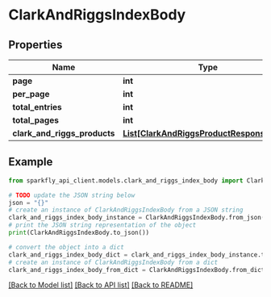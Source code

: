 # ClarkAndRiggsIndexBody


## Properties

Name | Type | Description | Notes
------------ | ------------- | ------------- | -------------
**page** | **int** |  | [optional] 
**per_page** | **int** |  | [optional] 
**total_entries** | **int** |  | [optional] 
**total_pages** | **int** |  | [optional] 
**clark_and_riggs_products** | [**List[ClarkAndRiggsProductResponseBody]**](ClarkAndRiggsProductResponseBody.md) |  | [optional] 

## Example

```python
from sparkfly_api_client.models.clark_and_riggs_index_body import ClarkAndRiggsIndexBody

# TODO update the JSON string below
json = "{}"
# create an instance of ClarkAndRiggsIndexBody from a JSON string
clark_and_riggs_index_body_instance = ClarkAndRiggsIndexBody.from_json(json)
# print the JSON string representation of the object
print(ClarkAndRiggsIndexBody.to_json())

# convert the object into a dict
clark_and_riggs_index_body_dict = clark_and_riggs_index_body_instance.to_dict()
# create an instance of ClarkAndRiggsIndexBody from a dict
clark_and_riggs_index_body_from_dict = ClarkAndRiggsIndexBody.from_dict(clark_and_riggs_index_body_dict)
```
[[Back to Model list]](../README.md#documentation-for-models) [[Back to API list]](../README.md#documentation-for-api-endpoints) [[Back to README]](../README.md)


